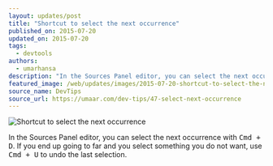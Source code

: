```yaml
---
layout: updates/post
title: "Shortcut to select the next occurrence"
published_on: 2015-07-20
updated_on: 2015-07-20
tags:
  - devtools
authors:
  - umarhansa
description: "In the Sources Panel editor, you can select the next occurrence with <kbd class='kbd'>Cmd + D</kbd>."
featured_image: /web/updates/images/2015-07-20-shortcut-to-select-the-next-occurrence/select-next-occurrence.gif
source_name: DevTips
source_url: https://umaar.com/dev-tips/47-select-next-occurrence
---
```

<img src="/web/updates/images/2015-07-20-shortcut-to-select-the-next-occurrence/select-next-occurrence.gif" alt="Shortcut to select the next occurrence">

In the Sources Panel editor, you can select the next occurrence with <kbd class="kbd">Cmd + D</kbd>. If you end up going to far and you select something you do not want, use <kbd class="kbd">Cmd + U</kbd> to undo the last selection.




		
